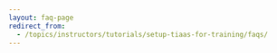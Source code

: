 ```yaml
---
layout: faq-page
redirect_from:
  - /topics/instructors/tutorials/setup-tiaas-for-training/faqs/
---
```

